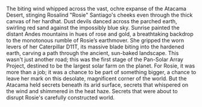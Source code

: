 The biting wind whipped across the vast, ochre expanse of the Atacama Desert, stinging Rosalind "Rosie" Santiago's cheeks even through the thick canvas of her hardhat.  Dust devils danced across the parched earth, swirling red sand against the impossibly blue sky.  Sunrise painted the distant Andes mountains in hues of rose and gold, a breathtaking backdrop to the monotonous rumble of Rosie’s earthmover.  She gripped the worn levers of her Caterpillar D11T, its massive blade biting into the hardened earth, carving a path through the ancient, sun-baked landscape. This wasn't just another road; this was the first stage of the Pan-Solar Array Project, destined to be the largest solar farm on the planet.  For Rosie, it was more than a job; it was a chance to be part of something bigger, a chance to leave her mark on this desolate, magnificent corner of the world. But the Atacama held secrets beneath its arid surface, secrets that whispered on the wind and shimmered in the heat haze. Secrets that were about to disrupt Rosie's carefully constructed world.
